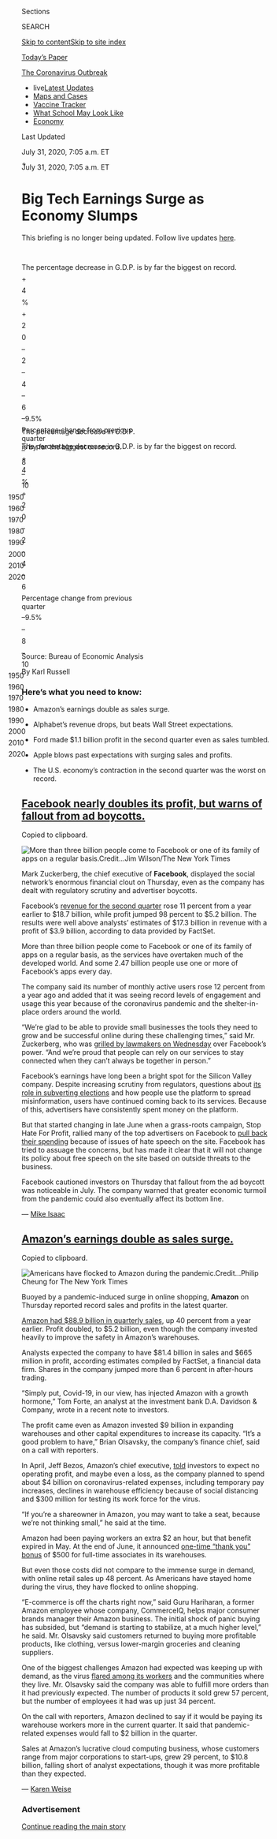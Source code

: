 <div id="app">

<div>

<div>

<div>

<div class="NYTAppHideMasthead css-ri3gv3 e1suatyy0">

<div class="section css-ui9rw0 e1suatyy2">

<div class="css-eph4ug er09x8g0">

<div class="css-6n7j50">

</div>

<span class="css-1dv1kvn">Sections</span>

<div class="css-10488qs">

<span class="css-1dv1kvn">SEARCH</span>

</div>

[Skip to content](#site-content)[Skip to site
index](#site-index)

</div>

<div class="css-10698na e1huz5gh0">

</div>

</div>

<div id="masthead-bar-one" class="section hasLinks css-15hmgas e1csuq9d3">

<div class="css-uqyvli e1csuq9d0">

</div>

<div class="css-1uqjmks e1csuq9d1">

</div>

<div class="css-9e9ivx">

[](https://myaccount.nytimes3xbfgragh.onion/auth/login?response_type=cookie&client_id=vi)

</div>

<div class="css-1bvtpon e1csuq9d2">

[Today’s
Paper](https://www.nytimes3xbfgragh.onion/section/todayspaper)

</div>

</div>

</div>

</div>

<div data-aria-hidden="false">

<div id="site-content" data-role="main">

<div class="css-15bl40j">

<div id="styln-prism-menu-1592847958612" class="section interactive-content interactive-size-medium css-1ufzkuw" data-id="100000007203936">

<div class="css-17ih8de interactive-body" data-sourceid="100000007203936">

<div id="scroll-container" class="css-1gj85ro">

[<span class="styln-title-wrap"><span class="css-1pje3qr">The
Coronavirus</span><span class="css-1pje3qr">
Outbreak</span></span>](https://www.nytimes3xbfgragh.onion/news-event/coronavirus)

  - <span class="css-kqxiym" data-emphasize="true">live</span>[Latest
    Updates](https://www.nytimes3xbfgragh.onion/2020/08/01/world/coronavirus-covid-19.html)
  - [Maps and
    Cases](https://www.nytimes3xbfgragh.onion/interactive/2020/us/coronavirus-us-cases.html)
  - [Vaccine
    Tracker](https://www.nytimes3xbfgragh.onion/interactive/2020/science/coronavirus-vaccine-tracker.html)
  - [What School May Look
    Like](https://www.nytimes3xbfgragh.onion/interactive/2020/07/29/us/schools-reopening-coronavirus.html)
  - [Economy](https://www.nytimes3xbfgragh.onion/live/2020/07/31/business/stock-market-today-coronavirus)

</div>

</div>

</div>

</div>

<div class="css-mj09ha">

<span>Last Updated <span class="css-vxcmzt"></span></span>

<div class="css-ki347z">

<span class="css-1656jku">July 31, 2020, 7:05 a.m.
ET</span><span class="css-xwx5dt"></span>

</div>

<span class="css-1dv1kvn" data-aria-live="polite">July 31, 2020, 7:05
a.m. ET</span>

</div>

<div class="css-ftdtgk">

<div class="css-1vkm6nb ehdk2mb0">

# Big Tech Earnings Surge as Economy Slumps

</div>

This briefing is no longer being updated. Follow live updates
[here](https://www.nytimes3xbfgragh.onion/live/2020/07/31/business/stock-market-today-coronavirus).

<div id="gdp-2q-change" class="section interactive-content interactive-size-scoop css-1fwl6kh" data-id="100000007263607">

<div class="css-17ih8de interactive-body" data-sourceid="100000007263607">

<div id="g-gdp-q2-change-box" class="ai2html">

<div id="g-gdp-q2-change-335" class="g-artboard" style="max-width: 335px;max-height: 341px" data-aspect-ratio="0.981" data-min-width="0" data-max-width="599">

<div style="padding: 0 0 101.8877% 0;">

</div>

![](data:image/gif;base64,R0lGODlhCgAKAIAAAB8fHwAAACH5BAEAAAAALAAAAAAKAAoAAAIIhI+py+0PYysAOw==)

<div id="g-ai0-1" class="g-graphic g-aiAbs g-aiPointText" style="top:4.7553%;margin-top:-17.2px;left:19.1005%;width:231px;">

The percentage decrease in G.D.P.

is by far the biggest on
record.

</div>

<div id="g-ai0-2" class="g-graphic g-aiAbs g-aiPointText" style="top:8.856%;margin-top:-606.2px;right:97.9104%;width:29px;">

\+

</div>

<div id="g-ai0-3" class="g-graphic g-aiAbs g-aiPointText" style="top:8.856%;margin-top:-606.2px;right:93.8269%;width:29px;">

4

</div>

<div id="g-ai0-4" class="g-graphic g-aiAbs g-aiPointText" style="top:8.856%;margin-top:-606.2px;left:6.1253%;width:32px;">

%

</div>

<div id="g-ai0-5" class="g-graphic g-aiAbs g-aiPointText" style="top:20.2821%;margin-top:-606.2px;right:97.9104%;width:29px;">

\+

</div>

<div id="g-ai0-6" class="g-graphic g-aiAbs g-aiPointText" style="top:20.2821%;margin-top:-606.2px;right:93.8269%;width:29px;">

2

</div>

<div id="g-ai0-7" class="g-graphic g-aiAbs g-aiPointText" style="top:31.7082%;margin-top:-606.2px;right:93.8269%;width:29px;">

0

</div>

<div id="g-ai0-8" class="g-graphic g-aiAbs g-aiPointText" style="top:43.1344%;margin-top:-606.2px;right:97.9104%;width:29px;">

–

</div>

<div id="g-ai0-9" class="g-graphic g-aiAbs g-aiPointText" style="top:43.1344%;margin-top:-606.2px;right:93.8269%;width:29px;">

2

</div>

<div id="g-ai0-10" class="g-graphic g-aiAbs g-aiPointText" style="top:54.5605%;margin-top:-606.2px;right:97.9104%;width:29px;">

–

</div>

<div id="g-ai0-11" class="g-graphic g-aiAbs g-aiPointText" style="top:54.5605%;margin-top:-606.2px;right:93.8269%;width:29px;">

4

</div>

<div id="g-ai0-12" class="g-graphic g-aiAbs g-aiPointText" style="top:65.9866%;margin-top:-606.2px;right:97.9104%;width:29px;">

–

</div>

<div id="g-ai0-13" class="g-graphic g-aiAbs g-aiPointText" style="top:65.9866%;margin-top:-606.2px;right:93.8269%;width:29px;">

6

</div>

<div id="g-ai0-14" class="g-graphic g-aiAbs g-aiPointText" style="top:75.3626%;margin-top:-8.2px;right:5.7624%;width:62px;">

–9.5%

</div>

<div id="g-ai0-15" class="g-graphic g-aiAbs g-aiPointText" style="top:75.5082%;margin-top:-7.7px;left:13.2824%;width:231px;">

Percentage change from previous
quarter

</div>

<div id="g-ai0-16" class="g-graphic g-aiAbs g-aiPointText" style="top:77.7057%;margin-top:-606.2px;right:97.9104%;width:29px;">

–

</div>

<div id="g-ai0-17" class="g-graphic g-aiAbs g-aiPointText" style="top:77.7057%;margin-top:-606.2px;right:93.8269%;width:29px;">

8

</div>

<div id="g-ai0-18" class="g-graphic g-aiAbs g-aiPointText" style="top:89.1318%;margin-top:-606.2px;right:97.9104%;width:29px;">

–

</div>

<div id="g-ai0-19" class="g-graphic g-aiAbs g-aiPointText" style="top:89.1318%;margin-top:-606.2px;right:93.7791%;width:36px;">

10

</div>

<div id="g-ai0-20" class="g-graphic g-aiAbs g-aiPointText" style="top:96.1633%;margin-top:-6.2px;left:10.8506%;margin-left:-24.5px;width:49px;">

1950

</div>

<div id="g-ai0-21" class="g-graphic g-aiAbs g-aiPointText" style="top:96.1633%;margin-top:-6.2px;left:22.9933%;margin-left:-24.5px;width:49px;">

1960

</div>

<div id="g-ai0-22" class="g-graphic g-aiAbs g-aiPointText" style="top:96.1633%;margin-top:-6.2px;left:35.1362%;margin-left:-24.5px;width:49px;">

1970

</div>

<div id="g-ai0-23" class="g-graphic g-aiAbs g-aiPointText" style="top:96.1633%;margin-top:-6.2px;left:47.2791%;margin-left:-24.5px;width:49px;">

1980

</div>

<div id="g-ai0-24" class="g-graphic g-aiAbs g-aiPointText" style="top:96.1633%;margin-top:-6.2px;left:59.4219%;margin-left:-24.5px;width:49px;">

1990

</div>

<div id="g-ai0-25" class="g-graphic g-aiAbs g-aiPointText" style="top:96.1633%;margin-top:-6.2px;left:71.5646%;margin-left:-24.5px;width:49px;">

2000

</div>

<div id="g-ai0-26" class="g-graphic g-aiAbs g-aiPointText" style="top:96.1633%;margin-top:-6.2px;left:83.7075%;margin-left:-24.5px;width:49px;">

2010

</div>

<div id="g-ai0-27" class="g-graphic g-aiAbs g-aiPointText" style="top:96.1633%;margin-top:-6.2px;left:95.8504%;margin-left:-24.5px;width:49px;">

2020

</div>

</div>

<div id="g-gdp-q2-change-600" class="g-artboard" style="width:600px; height:349.833169762183px;" data-aspect-ratio="1.715" data-min-width="600" data-max-width="1049">

<div style="">

</div>

![](data:image/gif;base64,R0lGODlhCgAKAIAAAB8fHwAAACH5BAEAAAAALAAAAAAKAAoAAAIIhI+py+0PYysAOw==)

<div id="g-ai1-1" class="g-graphic g-aiAbs g-aiPointText" style="top:3.5057%;margin-top:-9.3px;left:-0.0001%;width:479px;">

The percentage decrease in G.D.P. is by far the biggest on
record.

</div>

<div id="g-ai1-2" class="g-graphic g-aiAbs g-aiPointText" style="top:11.245%;margin-top:-7.3px;right:98.6281%;width:30px;">

\+

</div>

<div id="g-ai1-3" class="g-graphic g-aiAbs g-aiPointText" style="top:11.245%;margin-top:-7.3px;right:95.891%;width:30px;">

4

</div>

<div id="g-ai1-4" class="g-graphic g-aiAbs g-aiPointText" style="top:11.245%;margin-top:-7.3px;left:4.1056%;width:34px;">

%

</div>

<div id="g-ai1-5" class="g-graphic g-aiAbs g-aiPointText" style="top:22.3931%;margin-top:-7.3px;right:98.6281%;width:30px;">

\+

</div>

<div id="g-ai1-6" class="g-graphic g-aiAbs g-aiPointText" style="top:22.3931%;margin-top:-7.3px;right:95.891%;width:30px;">

2

</div>

<div id="g-ai1-7" class="g-graphic g-aiAbs g-aiPointText" style="top:33.5413%;margin-top:-7.3px;right:95.891%;width:30px;">

0

</div>

<div id="g-ai1-8" class="g-graphic g-aiAbs g-aiPointText" style="top:44.6895%;margin-top:-7.3px;right:98.6281%;width:30px;">

–

</div>

<div id="g-ai1-9" class="g-graphic g-aiAbs g-aiPointText" style="top:44.6895%;margin-top:-7.3px;right:95.891%;width:30px;">

2

</div>

<div id="g-ai1-10" class="g-graphic g-aiAbs g-aiPointText" style="top:56.1235%;margin-top:-7.3px;right:98.6281%;width:30px;">

–

</div>

<div id="g-ai1-11" class="g-graphic g-aiAbs g-aiPointText" style="top:56.1235%;margin-top:-7.3px;right:95.891%;width:30px;">

4

</div>

<div id="g-ai1-12" class="g-graphic g-aiAbs g-aiPointText" style="top:67.2717%;margin-top:-7.3px;right:98.6281%;width:30px;">

–

</div>

<div id="g-ai1-13" class="g-graphic g-aiAbs g-aiPointText" style="top:67.2717%;margin-top:-7.3px;right:95.891%;width:30px;">

6

</div>

<div id="g-ai1-14" class="g-graphic g-aiAbs g-aiPointText" style="top:75.9687%;margin-top:-7.8px;right:4.3662%;width:68px;">

–9.5%

</div>

<div id="g-ai1-15" class="g-graphic g-aiAbs g-aiPointText" style="top:76.2551%;margin-top:-7.8px;left:11.2586%;width:266px;">

Percentage change from previous
quarter

</div>

<div id="g-ai1-16" class="g-graphic g-aiAbs g-aiPointText" style="top:78.4198%;margin-top:-7.3px;right:98.6281%;width:30px;">

–

</div>

<div id="g-ai1-17" class="g-graphic g-aiAbs g-aiPointText" style="top:78.4198%;margin-top:-7.3px;right:95.891%;width:30px;">

8

</div>

<div id="g-ai1-18" class="g-graphic g-aiAbs g-aiPointText" style="top:89.5679%;margin-top:-7.3px;right:98.6281%;width:30px;">

–

</div>

<div id="g-ai1-19" class="g-graphic g-aiAbs g-aiPointText" style="top:89.5679%;margin-top:-7.3px;right:95.8877%;width:38px;">

10

</div>

<div id="g-ai1-20" class="g-graphic g-aiAbs g-aiPointText" style="top:97.408%;margin-top:-7.8px;left:9.1396%;margin-left:-27px;width:54px;">

1950

</div>

<div id="g-ai1-21" class="g-graphic g-aiAbs g-aiPointText" style="top:97.408%;margin-top:-7.8px;left:21.627%;margin-left:-27px;width:54px;">

1960

</div>

<div id="g-ai1-22" class="g-graphic g-aiAbs g-aiPointText" style="top:97.408%;margin-top:-7.8px;left:34.1144%;margin-left:-27px;width:54px;">

1970

</div>

<div id="g-ai1-23" class="g-graphic g-aiAbs g-aiPointText" style="top:97.408%;margin-top:-7.8px;left:46.6018%;margin-left:-27px;width:54px;">

1980

</div>

<div id="g-ai1-24" class="g-graphic g-aiAbs g-aiPointText" style="top:97.408%;margin-top:-7.8px;left:59.0892%;margin-left:-27px;width:54px;">

1990

</div>

<div id="g-ai1-25" class="g-graphic g-aiAbs g-aiPointText" style="top:97.408%;margin-top:-7.8px;left:71.5766%;margin-left:-27px;width:54px;">

2000

</div>

<div id="g-ai1-26" class="g-graphic g-aiAbs g-aiPointText" style="top:97.408%;margin-top:-7.8px;left:84.0641%;margin-left:-27px;width:54px;">

2010

</div>

<div id="g-ai1-27" class="g-graphic g-aiAbs g-aiPointText" style="top:97.408%;margin-top:-7.8px;left:96.5514%;margin-left:-27px;width:54px;">

2020

</div>

</div>

<div id="g-gdp-q2-change-1050" class="g-artboard" style="width:1050px; height:426.295842054247px;" data-aspect-ratio="2.463" data-min-width="1050">

<div style="">

</div>

![](data:image/gif;base64,R0lGODlhCgAKAIAAAB8fHwAAACH5BAEAAAAALAAAAAAKAAoAAAIIhI+py+0PYysAOw==)

<div id="g-ai2-1" class="g-graphic g-aiAbs g-aiPointText" style="top:3.3461%;margin-top:-9.3px;left:21.4286%;width:479px;">

The percentage decrease in G.D.P. is by far the biggest on
record.

</div>

<div id="g-ai2-2" class="g-graphic g-aiAbs g-aiPointText" style="top:6.396%;margin-top:-7.3px;right:99.1428%;width:30px;">

\+

</div>

<div id="g-ai2-3" class="g-graphic g-aiAbs g-aiPointText" style="top:6.396%;margin-top:-7.3px;right:97.6228%;width:30px;">

4

</div>

<div id="g-ai2-4" class="g-graphic g-aiAbs g-aiPointText" style="top:6.396%;margin-top:-7.3px;left:2.3752%;width:34px;">

%

</div>

<div id="g-ai2-5" class="g-graphic g-aiAbs g-aiPointText" style="top:18.1249%;margin-top:-7.3px;right:99.1428%;width:30px;">

\+

</div>

<div id="g-ai2-6" class="g-graphic g-aiAbs g-aiPointText" style="top:18.1249%;margin-top:-7.3px;right:97.6228%;width:30px;">

2

</div>

<div id="g-ai2-7" class="g-graphic g-aiAbs g-aiPointText" style="top:29.8539%;margin-top:-7.3px;right:97.6228%;width:30px;">

0

</div>

<div id="g-ai2-8" class="g-graphic g-aiAbs g-aiPointText" style="top:41.5828%;margin-top:-7.3px;right:99.1428%;width:30px;">

–

</div>

<div id="g-ai2-9" class="g-graphic g-aiAbs g-aiPointText" style="top:41.5828%;margin-top:-7.3px;right:97.6228%;width:30px;">

2

</div>

<div id="g-ai2-10" class="g-graphic g-aiAbs g-aiPointText" style="top:53.3117%;margin-top:-7.3px;right:99.1428%;width:30px;">

–

</div>

<div id="g-ai2-11" class="g-graphic g-aiAbs g-aiPointText" style="top:53.3117%;margin-top:-7.3px;right:97.6228%;width:30px;">

4

</div>

<div id="g-ai2-12" class="g-graphic g-aiAbs g-aiPointText" style="top:65.0407%;margin-top:-7.3px;right:99.1428%;width:30px;">

–

</div>

<div id="g-ai2-13" class="g-graphic g-aiAbs g-aiPointText" style="top:65.0407%;margin-top:-7.3px;right:97.6228%;width:30px;">

6

</div>

<div id="g-ai2-14" class="g-graphic g-aiAbs g-aiPointText" style="top:73.7201%;margin-top:-8.3px;left:21.4286%;width:266px;">

Percentage change from previous
quarter

</div>

<div id="g-ai2-15" class="g-graphic g-aiAbs g-aiPointText" style="top:73.7118%;margin-top:-8.2px;right:2.4316%;width:62px;">

–9.5%

</div>

<div id="g-ai2-16" class="g-graphic g-aiAbs g-aiPointText" style="top:76.7696%;margin-top:-7.3px;right:99.1428%;width:30px;">

–

</div>

<div id="g-ai2-17" class="g-graphic g-aiAbs g-aiPointText" style="top:76.7696%;margin-top:-7.3px;right:97.6228%;width:30px;">

8

</div>

<div id="g-ai2-18" class="g-graphic g-aiAbs g-aiPointText" style="top:88.4985%;margin-top:-7.3px;right:99.1428%;width:30px;">

–

</div>

<div id="g-ai2-19" class="g-graphic g-aiAbs g-aiPointText" style="top:88.4985%;margin-top:-7.3px;right:97.621%;width:38px;">

10

</div>

<div id="g-ai2-20" class="g-graphic g-aiAbs g-aiPointText" style="top:96.4742%;margin-top:-8.3px;left:6.9521%;margin-left:-27px;width:54px;">

1950

</div>

<div id="g-ai2-21" class="g-graphic g-aiAbs g-aiPointText" style="top:96.4742%;margin-top:-8.3px;left:20.0131%;margin-left:-27px;width:54px;">

1960

</div>

<div id="g-ai2-22" class="g-graphic g-aiAbs g-aiPointText" style="top:96.4742%;margin-top:-8.3px;left:33.0739%;margin-left:-27px;width:54px;">

1970

</div>

<div id="g-ai2-23" class="g-graphic g-aiAbs g-aiPointText" style="top:96.4742%;margin-top:-8.3px;left:46.1349%;margin-left:-27px;width:54px;">

1980

</div>

<div id="g-ai2-24" class="g-graphic g-aiAbs g-aiPointText" style="top:96.4742%;margin-top:-8.3px;left:59.1959%;margin-left:-27px;width:54px;">

1990

</div>

<div id="g-ai2-25" class="g-graphic g-aiAbs g-aiPointText" style="top:96.4742%;margin-top:-8.3px;left:72.2566%;margin-left:-27px;width:54px;">

2000

</div>

<div id="g-ai2-26" class="g-graphic g-aiAbs g-aiPointText" style="top:96.4742%;margin-top:-8.3px;left:85.3177%;margin-left:-27px;width:54px;">

2010

</div>

<div id="g-ai2-27" class="g-graphic g-aiAbs g-aiPointText" style="top:96.4742%;margin-top:-8.3px;left:98.3787%;margin-left:-27px;width:54px;">

2020

</div>

</div>

</div>

</div>

Source: Bureau of Economic Analysis

By Karl Russell

</div>

</div>

<div id="feed-top" class="css-7pw99z">

</div>

### Here’s what you need to know:

  - [](#amazons-earnings-double-as-sales-surge)
    
    <span>Amazon’s earnings double as sales surge.</span>

  - [](#alphabets-revenue-drops-but-beats-wall-street-expectations)
    
    <span>Alphabet’s revenue drops, but beats Wall Street
    expectations.</span>

  - [](#ford-made-1-1-billion-profit-in-the-second-quarter-even-as-sales-tumbled)
    
    <span>Ford made $1.1 billion profit in the second quarter even as
    sales tumbled.</span>

  - [](#apple-blows-past-expectations-with-surging-sales-and-profits)
    
    <span>Apple blows past expectations with surging sales and
    profits.</span>

  - [](#the-us-economys-contraction-in-the-second-quarter-was-the-worst-on-record)
    
    <span>The U.S. economy’s contraction in the second quarter was the
    worst on
record.</span>

<div class="live-blog-post css-10d3q4a" data-test-id="live-blog-post" data-source-id="100000007264867">

<div id="facebook-nearly-doubles-its-profit-but-warns-of-fallout-from-ad-boycotts" class="css-608m5d">

</div>

<div class="css-j3uhc5">

<div class="css-bd1680">

## [Facebook nearly doubles its profit, but warns of fallout from ad boycotts.](#facebook-nearly-doubles-its-profit-but-warns-of-fallout-from-ad-boycotts)

<span class="css-uj8f8v" data-aria-live="polite">Copied to
clipboard.</span>

</div>

</div>

<div class="css-79elbk" data-testid="photoviewer-wrapper">

<div class="css-z3e15g" data-testid="photoviewer-wrapper-hidden">

</div>

<div class="css-1a48zt4 ehw59r15" data-testid="photoviewer-children">

![<span class="css-16f3y1r e13ogyst0" data-aria-hidden="true">More than
three billion people come to Facebook or one of its family of apps on a
regular
basis.</span><span class="css-cnj6d5 e1z0qqy90" itemprop="copyrightHolder"><span class="css-1ly73wi e1tej78p0">Credit...</span><span><span>Jim
Wilson/The New York
Times</span></span></span>](https://static01.graylady3jvrrxbe.onion/images/2020/07/30/business/30markets-brf-facebook/merlin_174655161_89b625c0-9697-484c-8543-ca8e17245182-articleLarge.jpg?quality=75&auto=webp&disable=upscale)

</div>

</div>

Mark Zuckerberg, the chief executive of **Facebook**, displayed the
social network’s enormous financial clout on Thursday, even as the
company has dealt with regulatory scrutiny and advertiser boycotts.

Facebook’s [revenue for the second
quarter](https://investor.fb.com/investor-news/press-release-details/2020/Facebook-Reports-Second-Quarter-2020-Results/default.aspx)
rose 11 percent from a year earlier to $18.7 billion, while profit
jumped 98 percent to $5.2 billion. The results were well above analysts’
estimates of $17.3 billion in revenue with a profit of $3.9 billion,
according to data provided by FactSet.

More than three billion people come to Facebook or one of its family of
apps on a regular basis, as the services have overtaken much of the
developed world. And some 2.47 billion people use one or more of
Facebook’s apps every day.

The company said its number of monthly active users rose 12 percent from
a year ago and added that it was seeing record levels of engagement and
usage this year because of the coronavirus pandemic and the
shelter-in-place orders around the world.

“We’re glad to be able to provide small businesses the tools they need
to grow and be successful online during these challenging times,” said
Mr. Zuckerberg, who was [grilled by lawmakers on
Wednesday](https://www.nytimes3xbfgragh.onion/2020/07/29/technology/big-tech-hearing-apple-amazon-facebook-google.html)
over Facebook’s power. “And we’re proud that people can rely on our
services to stay connected when they can’t always be together in
person.”

Facebook’s earnings have long been a bright spot for the Silicon Valley
company. Despite increasing scrutiny from regulators, questions about
[its role in subverting
elections](https://www.nytimes3xbfgragh.onion/2018/02/17/technology/indictment-russian-tech-facebook.html)
and how people use the platform to spread misinformation, users have
continued coming back to its services. Because of this, advertisers have
consistently spent money on the platform.

But that started changing in late June when a grass-roots campaign, Stop
Hate For Profit, rallied many of the top advertisers on Facebook to
[pull back their
spending](https://www.nytimes3xbfgragh.onion/2020/06/30/technology/facebook-advertising-boycott.html)
because of issues of hate speech on the site. Facebook has tried to
assuage the concerns, but has made it clear that it will not change its
policy about free speech on the site based on outside threats to the
business.

Facebook cautioned investors on Thursday that fallout from the ad
boycott was noticeable in July. The company warned that greater economic
turmoil from the pandemic could also eventually affect its bottom line.

<div class="css-j3uhc5">

— [<span class="css-1baulvz last-byline" itemprop="name">Mike
Isaac</span>](https://www.nytimes3xbfgragh.onion/by/mike-isaac)

</div>

</div>

<div class="live-blog-post css-10d3q4a" data-test-id="live-blog-post" data-source-id="100000007264868">

<div id="amazons-earnings-double-as-sales-surge" class="css-608m5d">

</div>

<div class="css-j3uhc5">

<div class="css-bd1680">

## [Amazon’s earnings double as sales surge.](#amazons-earnings-double-as-sales-surge)

<span class="css-uj8f8v" data-aria-live="polite">Copied to
clipboard.</span>

</div>

</div>

<div class="css-79elbk" data-testid="photoviewer-wrapper">

<div class="css-z3e15g" data-testid="photoviewer-wrapper-hidden">

</div>

<div class="css-1a48zt4 ehw59r15" data-testid="photoviewer-children">

![<span class="css-16f3y1r e13ogyst0" data-aria-hidden="true">Americans
have flocked to Amazon during the
pandemic.</span><span class="css-cnj6d5 e1z0qqy90" itemprop="copyrightHolder"><span class="css-1ly73wi e1tej78p0">Credit...</span><span><span>Philip
Cheung for The New York
Times</span></span></span>](https://static01.graylady3jvrrxbe.onion/images/2020/07/30/business/30markets-brf-amazon/30markets-brf-amazon-articleLarge.jpg?quality=75&auto=webp&disable=upscale)

</div>

</div>

Buoyed by a pandemic-induced surge in online shopping, **Amazon** on
Thursday reported record sales and profits in the latest quarter.

[Amazon had $88.9 billion in quarterly
sales](https://www.nytimes3xbfgragh.onion/2020/05/22/technology/amazon-coronavirus-target-walmart.html),
up 40 percent from a year earlier. Profit doubled, to $5.2 billion, even
though the company invested heavily to improve the safety in Amazon’s
warehouses.

Analysts expected the company to have $81.4 billion in sales and $665
million in profit, according estimates compiled by FactSet, a financial
data firm. Shares in the company jumped more than 6 percent in
after-hours trading.

“Simply put, Covid-19, in our view, has injected Amazon with a growth
hormone,” Tom Forte, an analyst at the investment bank D.A. Davidson &
Company, wrote in a recent note to investors.

The profit came even as Amazon invested $9 billion in expanding
warehouses and other capital expenditures to increase its capacity.
“It’s a good problem to have,” Brian Olsavsky, the company’s finance
chief, said on a call with reporters.

In April, Jeff Bezos, Amazon’s chief executive,
[told](https://www.nytimes3xbfgragh.onion/2020/04/30/technology/amazon-stock-earnings-report.html)
investors to expect no operating profit, and maybe even a loss, as the
company planned to spend about $4 billion on coronavirus-related
expenses, including temporary pay increases, declines in warehouse
efficiency because of social distancing and $300 million for testing its
work force for the virus.

“If you’re a shareowner in Amazon, you may want to take a seat, because
we’re not thinking small,” he said at the time.

Amazon had been paying workers an extra $2 an hour, but that benefit
expired in May. At the end of June, it announced [one-time “thank you”
bonus](https://blog.aboutamazon.com/operations/a-thank-you-bonus-for-amazon-front-line-employees-and-partners)
of $500 for full-time associates in its warehouses.

But even those costs did not compare to the immense surge in demand,
with online retail sales up 48 percent. As Americans have stayed home
during the virus, they have flocked to online shopping.

“E-commerce is off the charts right now,” said Guru Hariharan, a former
Amazon employee whose company, CommerceIQ, helps major consumer brands
manager their Amazon business. The initial shock of panic buying has
subsided, but “demand is starting to stabilize, at a much higher level,”
he said. Mr. Olsavsky said customers returned to buying more profitable
products, like clothing, versus lower-margin groceries and cleaning
suppliers.

One of the biggest challenges Amazon had expected was keeping up with
demand, as the virus [flared among its
workers](https://www.nytimes3xbfgragh.onion/2020/05/19/technology/amazon-coronavirus-workers.html)
and the communities where they live. Mr. Olsavsky said the company was
able to fulfill more orders than it had previously expected. The number
of products it sold grew 57 percent, but the number of employees it had
was up just 34 percent.

On the call with reporters, Amazon declined to say if it would be paying
its warehouse workers more in the current quarter. It said that
pandemic-related expenses would fall to $2 billion in the quarter.

Sales at Amazon’s lucrative cloud computing business, whose customers
range from major corporations to start-ups, grew 29 percent, to $10.8
billion, falling short of analyst expectations, though it was more
profitable than they expected.

<div class="css-j3uhc5">

— [<span class="css-1baulvz last-byline" itemprop="name">Karen
Weise</span>](https://www.nytimes3xbfgragh.onion/by/karen-weise)

</div>

</div>

<div id="ad-0" class="css-1pmeh62">

<div class="css-142l3g4">

### Advertisement

[Continue reading the main
story](#after-dfp-ad-mid1)

<div id="dfp-ad-mid1" class="ad dfp-ad-mid1-wrapper" style="text-align:center;height:100%;display:block">

</div>

<div id="after-dfp-ad-mid1">

</div>

</div>

</div>

<div class="live-blog-post css-10d3q4a" data-test-id="live-blog-post" data-source-id="100000007264856">

<div id="alphabets-revenue-drops-but-beats-wall-street-expectations" class="css-608m5d">

</div>

<div class="css-j3uhc5">

<div class="css-bd1680">

## [Alphabet’s revenue drops, but beats Wall Street expectations.](#alphabets-revenue-drops-but-beats-wall-street-expectations)

<span class="css-uj8f8v" data-aria-live="polite">Copied to
clipboard.</span>

</div>

</div>

<div class="css-79elbk" data-testid="photoviewer-wrapper">

<div class="css-z3e15g" data-testid="photoviewer-wrapper-hidden">

</div>

<div class="css-1a48zt4 ehw59r15" data-testid="photoviewer-children">

![<span class="css-16f3y1r e13ogyst0" data-aria-hidden="true">A revenue
decline at Alphabet, the parent of Google, came largely from lower sales
of advertisements that run alongside its search
results.</span><span class="css-cnj6d5 e1z0qqy90" itemprop="copyrightHolder"><span class="css-1ly73wi e1tej78p0">Credit...</span><span><span>Jason
Henry for The New York
Times</span></span></span>](https://static01.graylady3jvrrxbe.onion/images/2020/07/30/business/30markets-brf-google/merlin_165422706_2d67c3e6-7d07-4987-b4a0-dde1ea884c81-articleLarge.jpg?quality=75&auto=webp&disable=upscale)

</div>

</div>

**Alphabet**, the parent company of **Google**, reported its first-ever
decline in quarterly revenue on Thursday, hurt by a slowdown in spending
by advertisers.

Alphabet said its revenue fell 2 percent to $38.3 billion in the second
quarter compared with a year ago. The decline came largely from lower
sales of advertisements that run alongside its search results because of
the coronavirus pandemic, although the company posted an increase in
revenue from YouTube ads and its cloud-computing business.

The results were the first time that quarterly revenue had declined in
its 17 years as a publicly traded company, but Alphabet exceeded
analysts’ expectations for revenue and profit. Net profit totaled $6.96
billion, down 30 percent from a year ago.

<div class="css-j3uhc5">

— [<span class="css-1baulvz last-byline" itemprop="name">Daisuke
Wakabayashi</span>](https://www.nytimes3xbfgragh.onion/by/daisuke-wakabayashi)

</div>

</div>

<div class="live-blog-post css-10d3q4a" data-test-id="live-blog-post" data-source-id="100000007265362">

<div id="ford-made-1-1-billion-profit-in-the-second-quarter-even-as-sales-tumbled" class="css-608m5d">

</div>

<div class="css-j3uhc5">

<div class="css-bd1680">

## [Ford made $1.1 billion profit in the second quarter even as sales tumbled.](#ford-made-1-1-billion-profit-in-the-second-quarter-even-as-sales-tumbled)

<span class="css-uj8f8v" data-aria-live="polite">Copied to
clipboard.</span>

</div>

</div>

<div class="css-79elbk" data-testid="photoviewer-wrapper">

<div class="css-z3e15g" data-testid="photoviewer-wrapper-hidden">

</div>

<div class="css-1a48zt4 ehw59r15" data-testid="photoviewer-children">

![<span class="css-16f3y1r e13ogyst0" data-aria-hidden="true">The
coronavirus pandemic forced Ford and other automakers to close factories
for nearly two months starting in March.
</span><span class="css-cnj6d5 e1z0qqy90" itemprop="copyrightHolder"><span class="css-1ly73wi e1tej78p0">Credit...</span><span><span>Nolis
Anderson for The New York
Times</span></span></span>](https://static01.graylady3jvrrxbe.onion/images/2020/07/30/business/30market-brf-ford/merlin_168723951_901c005f-c9a2-41d8-a9bc-57af4151e16b-articleLarge.jpg?quality=75&auto=webp&disable=upscale)

</div>

</div>

**Ford Motor** said Thursday it earned $1.1 billion in the second
quarter as a large one-time gain in the value of its investment in an
autonomous driving company more than offset losses in its main business.

Without the gain, from its stake in Argo AI, Ford lost $1.9 billion
excluding interest and taxes. The result was better than Ford’s earlier
forecast of a pretax loss of $5 billion.

The coronavirus pandemic forced Ford and other automakers to close
factories for nearly two months starting in March. On Wednesday,
**General Motors** said it lost $758 million in the second quarter.

Ford said in a statement that it expected “no further significant
coronavirus-related disruptions to production” in the second half of the
year. But the company also said it was not expecting “meaningful change
in the current economic conditions.”

Ford’s chief executive, Jim Hackett, said in a conference call that
reductions in spending and an efficient restart of production enabled
the company to avoid the kind of dire results it forecast in April. In
after-hours trading, Ford shares rose more than 2 percent to about
$6.90.

The automaker forecast that it would earn $500 million to $1.5 billion
on a pretax basis in the third quarter, amid weaker demand for new
vehicles, parts and services.

Ford’s deliveries of new vehicles fell by half to 645,000 in the second
quarter largely because of the pandemic. Its auto operations lost money
in every region in the world, including a $954 million setback in North
America.

The company used up $5.3 billion in cash in the quarter, but said it
still has $39 billion on hand at the end of June.

Ford recorded a gain of $3.5 billion from a transaction related to an
alliance it formed with **Volkswagen**, which bought a stake in Argo AI.

Ford has been trying for three years to streamline its operations and
return to robust profits, but has come under criticism for slow
progress. Mr. Hackett said Ford was pinning its hopes on new vehicles it
unveiled in the last few weeks: a redesigned version of its F-150 pickup
truck and a line of rugged sport-utility vehicles that will be marketed
under the Bronco name. The company said it had already taken
reservations for 150,000 Broncos.

<div class="css-j3uhc5">

— [<span class="css-1baulvz last-byline" itemprop="name">Neal E.
Boudette</span>](https://www.nytimes3xbfgragh.onion/by/neal-e-boudette)

</div>

</div>

<div class="live-blog-post css-10d3q4a" data-test-id="live-blog-post" data-source-id="100000007264862">

<div id="apple-blows-past-expectations-with-surging-sales-and-profits" class="css-608m5d">

</div>

<div class="css-j3uhc5">

<div class="css-bd1680">

## [Apple blows past expectations with surging sales and profits.](#apple-blows-past-expectations-with-surging-sales-and-profits)

<span class="css-uj8f8v" data-aria-live="polite">Copied to
clipboard.</span>

</div>

</div>

<div class="css-79elbk" data-testid="photoviewer-wrapper">

<div class="css-z3e15g" data-testid="photoviewer-wrapper-hidden">

</div>

<div class="css-1a48zt4 ehw59r15" data-testid="photoviewer-children">

![<span class="css-16f3y1r e13ogyst0" data-aria-hidden="true">Consumers
bought huge amounts of Apple products despite a global economic
slowdown.</span><span class="css-cnj6d5 e1z0qqy90" itemprop="copyrightHolder"><span class="css-1ly73wi e1tej78p0">Credit...</span><span><span>Victor
J. Blue for The New York
Times</span></span></span>](https://static01.graylady3jvrrxbe.onion/images/2020/07/30/business/30markets-brf-apple/merlin_170516238_7ed7cf4f-4da4-4c49-a5d0-90ee8cc868a5-articleLarge.jpg?quality=75&auto=webp&disable=upscale)

</div>

</div>

From April through June, millions of people lost their jobs, thousands
of businesses closed — and Apple made a further $11.25 billion in
profits.

A global [economic
slowdown](https://www.nytimes3xbfgragh.onion/live/2020/07/30/business/stock-market-today-coronavirus/the-us-economys-contraction-in-the-second-quarter-was-the-worst-on-record)
in the second quarter did not faze one of the world’s richest and most
resilient companies, as people kept buying Apple devices en masse and
paid the tech giant billions of dollars more for apps and services on
those gadgets.

Apple said its sales rose 11 percent to $59.7 billion and its profits
increased 12 percent to $11.25 billion. Both figures handily beat
analysts’ expectations, with Wall Street having forecast declines in
both areas.

Revenue rose for all of Apple’s product categories and in all of its
geographic areas, unusual success even by Apple’s lofty standards.

Sales were particularly strong for iPads and Mac computers, as the
public was increasingly forced to work and socialize virtually because
of the pandemic. Revenue also surged in its internet-services business,
which includes Apple’s cut of sales from the App Store, the subject of
antitrust investigations in [the United
States](https://www.nytimes3xbfgragh.onion/2020/07/28/technology/amazon-apple-facebook-google-antitrust-hearing.html)
and
[Europe](https://www.nytimes3xbfgragh.onion/2020/06/16/business/apple-app-store-european-union-antitrust.html).
Even the iPhone, which remains the company’s biggest seller, notched a
slight increase in sales for only the second time in the past seven
quarters.

Luca Maestri, Apple’s finance chief, said in an interview that the shift
to working and learning from home had led more people to splurge on
Apple’s devices. “Our products and services are very relevant to our
customers’ lives, and in some cases, even more during the pandemic than
ever before,” he said.

But while the pandemic has [further entrenched the biggest tech
companies’
power](https://www.nytimes3xbfgragh.onion/2020/03/23/technology/coronavirus-facebook-amazon-youtube.html),
Mr. Maestri disputed the idea that it had been good for business, saying
the quarter would have been even stronger without it. “We believe we’ve
lost several billion dollars because of the pandemic,” he said.

Investors have flocked to Apple’s shares as a safe haven from an
economic recession, pushing its stock price up about 30 percent this
year to a roughly $1.67 trillion value.

<div class="css-j3uhc5">

— [<span class="css-1baulvz last-byline" itemprop="name">Jack
Nicas</span>](https://www.nytimes3xbfgragh.onion/by/jack-nicas)

</div>

</div>

<div id="ad-1" class="css-1pmeh62">

<div class="css-142l3g4">

### Advertisement

[Continue reading the main
story](#after-dfp-ad-mid2)

<div id="dfp-ad-mid2" class="ad dfp-ad-mid2-wrapper" style="text-align:center;height:100%;display:block">

</div>

<div id="after-dfp-ad-mid2">

</div>

</div>

</div>

<div class="live-blog-post css-10d3q4a" data-test-id="live-blog-post" data-source-id="100000007263207">

<div id="the-us-economys-contraction-in-the-second-quarter-was-the-worst-on-record" class="css-608m5d">

</div>

<div class="css-j3uhc5">

<div class="css-bd1680">

## [The U.S. economy’s contraction in the second quarter was the worst on record.](#the-us-economys-contraction-in-the-second-quarter-was-the-worst-on-record)

<span class="css-uj8f8v" data-aria-live="polite">Copied to
clipboard.</span>

</div>

</div>

Economic output fell at its fastest pace on record last spring as the
coronavirus pandemic forced [businesses across the United States to
close their
doors](https://www.nytimes3xbfgragh.onion/2020/07/17/business/economy/how-to-save-economy.html?action=click&module=RelatedLinks&pgtype=Article)
and kept millions of Americans shut in their homes for weeks.

Gross domestic product — the broadest measure of goods and services
produced — fell 9.5 percent in the second quarter of the year, the
[Commerce Department said
Thursday](https://www.bea.gov/sites/default/files/2020-07/gdp2q20_adv.pdf).
On an annualized basis, the [standard way of reporting quarterly
economic
data](https://www.nytimes3xbfgragh.onion/2020/07/29/business/economy/us-gdp-report.html),
G.D.P. fell at a rate of 32.9
percent.

<div id="gpd-2q" class="section interactive-content interactive-size-scoop css-174j8de" data-id="100000007263631">

<div class="css-17ih8de interactive-body" data-sourceid="100000007263631">

<div id="g-gdp-q2-box" class="ai2html">

<div id="g-gdp-q2-335" class="g-artboard" style="max-width: 335px;max-height: 350px" data-aspect-ratio="0.957" data-min-width="0" data-max-width="599">

<div style="padding: 0 0 104.5271% 0;">

</div>

![](data:image/gif;base64,R0lGODlhCgAKAIAAAB8fHwAAACH5BAEAAAAALAAAAAAKAAoAAAIIhI+py+0PYysAOw==)

<div id="g-ai0-1" class="g-graphic g-aiAbs g-aiPointText" style="top:2.4934%;margin-top:-8.7px;left:-0.0001%;width:297px;">

G.D.P. shrank $1.8 trillion in the 2nd
quarter.

</div>

<div id="g-ai0-2" class="g-graphic g-aiAbs g-aiPointText" style="top:10.4887%;margin-top:-7.7px;right:93.7314%;width:43px;">

$20

</div>

<div id="g-ai0-3" class="g-graphic g-aiAbs g-aiPointText" style="top:10.4887%;margin-top:-7.7px;left:7.1985%;width:54px;">

trillion

</div>

<div id="g-ai0-4" class="g-graphic g-aiAbs g-aiPointText" style="top:26.1955%;margin-top:-7.7px;right:93.7197%;width:36px;">

18

</div>

<div id="g-ai0-5" class="g-graphic g-aiAbs g-aiPointText" style="top:37.1911%;margin-top:-15.2px;right:4.4398%;width:62px;">

$17.2

trillion

</div>

<div id="g-ai0-6" class="g-graphic g-aiAbs g-aiPointText" style="top:41.9024%;margin-top:-7.7px;right:93.7197%;width:36px;">

16

</div>

<div id="g-ai0-7" class="g-graphic g-aiAbs g-aiPointText" style="top:57.6092%;margin-top:-7.7px;right:93.7197%;width:36px;">

14

</div>

<div id="g-ai0-8" class="g-graphic g-aiAbs g-aiPointText" style="top:73.0305%;margin-top:-7.7px;right:93.7197%;width:36px;">

12

</div>

<div id="g-ai0-9" class="g-graphic g-aiAbs g-aiPointText" style="top:83.1686%;margin-top:-15.2px;left:22.4636%;width:224px;">

Gross domestic product, adjusted for

inflation and seasonality, at annual
rates

</div>

<div id="g-ai0-10" class="g-graphic g-aiAbs g-aiPointText" style="top:88.7374%;margin-top:-7.7px;right:93.7197%;width:36px;">

10

</div>

<div id="g-ai0-11" class="g-graphic g-aiAbs g-aiPointText" style="top:95.5913%;margin-top:-7.7px;left:7.479%;margin-left:-19px;width:38px;">

’04

</div>

<div id="g-ai0-12" class="g-graphic g-aiAbs g-aiPointText" style="top:95.5913%;margin-top:-7.7px;left:18.6588%;margin-left:-19px;width:38px;">

’06

</div>

<div id="g-ai0-13" class="g-graphic g-aiAbs g-aiPointText" style="top:95.5913%;margin-top:-7.7px;left:29.8387%;margin-left:-19px;width:38px;">

’08

</div>

<div id="g-ai0-14" class="g-graphic g-aiAbs g-aiPointText" style="top:95.5913%;margin-top:-7.7px;left:41.108%;margin-left:-19px;width:38px;">

’10

</div>

<div id="g-ai0-15" class="g-graphic g-aiAbs g-aiPointText" style="top:95.5913%;margin-top:-7.7px;left:52.288%;margin-left:-19px;width:38px;">

’12

</div>

<div id="g-ai0-16" class="g-graphic g-aiAbs g-aiPointText" style="top:95.5913%;margin-top:-7.7px;left:63.4679%;margin-left:-19px;width:38px;">

’14

</div>

<div id="g-ai0-17" class="g-graphic g-aiAbs g-aiPointText" style="top:95.5913%;margin-top:-7.7px;left:74.6478%;margin-left:-19px;width:38px;">

’16

</div>

<div id="g-ai0-18" class="g-graphic g-aiAbs g-aiPointText" style="top:95.5913%;margin-top:-7.7px;left:85.8275%;margin-left:-19px;width:38px;">

’18

</div>

<div id="g-ai0-19" class="g-graphic g-aiAbs g-aiPointText" style="top:95.5913%;margin-top:-7.7px;left:96.9181%;margin-left:-19px;width:38px;">

’20

</div>

</div>

<div id="g-gdp-q2-600" class="g-artboard" style="width:600px; height:350.165710798079px;" data-aspect-ratio="1.713" data-min-width="600">

<div style="">

</div>

![](data:image/gif;base64,R0lGODlhCgAKAIAAAB8fHwAAACH5BAEAAAAALAAAAAAKAAoAAAIIhI+py+0PYysAOw==)

<div id="g-ai1-1" class="g-graphic g-aiAbs g-aiPointText" style="top:2.3601%;margin-top:-9.3px;left:-0.0001%;width:358px;">

G.D.P. shrank $1.8 trillion in the second
quarter.

</div>

<div id="g-ai1-2" class="g-graphic g-aiAbs g-aiPointText" style="top:10.4996%;margin-top:-7.8px;right:95.8334%;width:47px;">

$20

</div>

<div id="g-ai1-3" class="g-graphic g-aiAbs g-aiPointText" style="top:10.4996%;margin-top:-7.8px;left:4.6056%;width:59px;">

trillion

</div>

<div id="g-ai1-4" class="g-graphic g-aiAbs g-aiPointText" style="top:25.9208%;margin-top:-7.8px;right:95.9647%;width:38px;">

18

</div>

<div id="g-ai1-5" class="g-graphic g-aiAbs g-aiPointText" style="top:36.6294%;margin-top:-15.3px;right:5.0399%;width:68px;">

$17.2

trillion

</div>

<div id="g-ai1-6" class="g-graphic g-aiAbs g-aiPointText" style="top:41.6277%;margin-top:-7.8px;right:95.9647%;width:38px;">

16

</div>

<div id="g-ai1-7" class="g-graphic g-aiAbs g-aiPointText" style="top:57.3345%;margin-top:-7.8px;right:95.9647%;width:38px;">

14

</div>

<div id="g-ai1-8" class="g-graphic g-aiAbs g-aiPointText" style="top:73.0414%;margin-top:-7.8px;right:95.9647%;width:38px;">

12

</div>

<div id="g-ai1-9" class="g-graphic g-aiAbs g-aiPointText" style="top:83.6077%;margin-top:-7.8px;left:11.5698%;width:491px;">

Gross domestic product, adjusted for inflation and seasonality, at
annual
rates

</div>

<div id="g-ai1-10" class="g-graphic g-aiAbs g-aiPointText" style="top:88.4626%;margin-top:-7.8px;right:95.9647%;width:38px;">

10

</div>

<div id="g-ai1-11" class="g-graphic g-aiAbs g-aiPointText" style="top:96.1732%;margin-top:-7.8px;left:5.3682%;margin-left:-20.5px;width:41px;">

’04

</div>

<div id="g-ai1-12" class="g-graphic g-aiAbs g-aiPointText" style="top:96.1732%;margin-top:-7.8px;left:16.6262%;margin-left:-20.5px;width:41px;">

’06

</div>

<div id="g-ai1-13" class="g-graphic g-aiAbs g-aiPointText" style="top:96.1732%;margin-top:-7.8px;left:27.8841%;margin-left:-20.5px;width:41px;">

’08

</div>

<div id="g-ai1-14" class="g-graphic g-aiAbs g-aiPointText" style="top:96.1732%;margin-top:-7.8px;left:39.2004%;margin-left:-20.5px;width:41px;">

’10

</div>

<div id="g-ai1-15" class="g-graphic g-aiAbs g-aiPointText" style="top:96.1732%;margin-top:-7.8px;left:50.4583%;margin-left:-20.5px;width:41px;">

’12

</div>

<div id="g-ai1-16" class="g-graphic g-aiAbs g-aiPointText" style="top:96.1732%;margin-top:-7.8px;left:61.7162%;margin-left:-20.5px;width:41px;">

’14

</div>

<div id="g-ai1-17" class="g-graphic g-aiAbs g-aiPointText" style="top:96.1732%;margin-top:-7.8px;left:72.9742%;margin-left:-20.5px;width:41px;">

’16

</div>

<div id="g-ai1-18" class="g-graphic g-aiAbs g-aiPointText" style="top:96.1732%;margin-top:-7.8px;left:84.2322%;margin-left:-20.5px;width:41px;">

’18

</div>

<div id="g-ai1-19" class="g-graphic g-aiAbs g-aiPointText" style="top:96.1732%;margin-top:-7.8px;left:95.4317%;margin-left:-20.5px;width:41px;">

’20

</div>

</div>

</div>

</div>

Source: Bureau of Economic Analysis

By Karl Russell

</div>

The collapse was unprecedented in its speed and breathtaking in its
severity. The only possible comparisons in modern American history came
during the Great Depression and the demobilization after World War II,
both of which occurred before the advent of modern economic statistics.

Unlike past recessions, this one was a result of a conscious decision to
suspend economic activity to slow the spread of the virus. Congress
pumped trillions of dollars into the economy to sustain households and
businesses, limit long-term damage and allow for a rapid rebound.

The plan worked at first. In recent weeks, however, [cases have surged
in much of the
country](https://www.nytimes3xbfgragh.onion/2020/07/29/health/coronavirus-future-america.html).
Data from public and private sources indicate [a pullback in economic
activity](https://www.nytimes3xbfgragh.onion/2020/07/15/business/economy/economic-recovery-coronavirus-resurgence.html?action=click&module=RelatedLinks&pgtype=Article),
reflecting consumer unease and renewed shutdowns.

“In another world, a sharp drop in activity would have been just a good,
necessary blip while we addressed the virus,” said Heather Boushey,
president of the Washington Center for Equitable Growth, a progressive
think tank. “From where we sit in July, we know that this wasn’t just a
short-term blip.”

<div class="css-j3uhc5">

— [<span class="css-1baulvz last-byline" itemprop="name">Ben
Casselman</span>](https://www.nytimes3xbfgragh.onion/by/ben-casselman)

</div>

<div>

</div>

</div>

<div class="live-blog-post css-10d3q4a" data-test-id="live-blog-post" data-source-id="100000007263209">

<div id="1-43-million-filed-new-state-unemployment-claims-last-week" class="css-608m5d">

</div>

<div class="css-j3uhc5">

<div class="css-bd1680">

## [1.43 million filed new state unemployment claims last week.](#1-43-million-filed-new-state-unemployment-claims-last-week)

<span class="css-uj8f8v" data-aria-live="polite">Copied to
clipboard.</span>

</div>

</div>

<div class="css-79elbk" data-testid="photoviewer-wrapper">

<div class="css-z3e15g" data-testid="photoviewer-wrapper-hidden">

</div>

<div class="css-1a48zt4 ehw59r15" data-testid="photoviewer-children">

![<span class="css-16f3y1r e13ogyst0" data-aria-hidden="true">Waiting
for help with an unemployment insurance claim at an event in Tulsa,
Okla., last
week.</span><span class="css-cnj6d5 e1z0qqy90" itemprop="copyrightHolder"><span class="css-1ly73wi e1tej78p0">Credit...</span><span><span>Joseph
Rushmore for The New York
Times</span></span></span>](https://static01.graylady3jvrrxbe.onion/images/2020/07/30/business/30markets-brf-jobless-numbers1/merlin_174916698_cb3beb88-4cb3-4ec0-ad7e-44c9eb33375f-articleLarge.jpg?quality=75&auto=webp&disable=upscale)

</div>

</div>

The number of Americans filing new claims for state unemployment
benefits totaled 1.43 million last week, the Labor Department [reported
Thursday](https://oui.doleta.gov/press/2020/073020.pdf).

It was the 19th straight week that the tally exceeded one million, an
unheard-of figure before the coronavirus pandemic. And it was the second
weekly increase in a row after nearly four months of declines, a sign of
how the rebound in cases has undercut the economy’s nascent recovery.
Claims for the previous week totaled 1.42 million.

New claims for Pandemic Unemployment Assistance, the government’s
program aimed at covering freelancers, the self-employed and other
workers not covered by traditional unemployment benefits, totaled
830,000, down from 975,000 the week before. Those numbers, unlike the
figures for state claims, are not seasonally
adjusted.

<div id="july-30-jobless" class="section interactive-content interactive-size-scoop css-174j8de" data-id="100000007264271">

<div class="css-17ih8de interactive-body" data-sourceid="100000007264271">

<div id="g-claims-box" class="ai2html">

<div id="g-claims-335" class="g-artboard" style="max-width: 335px;max-height: 476px" data-aspect-ratio="0.703" data-min-width="0" data-max-width="599">

<div style="padding: 0 0 142.1724% 0;">

</div>

![](data:image/gif;base64,R0lGODlhCgAKAIAAAB8fHwAAACH5BAEAAAAALAAAAAAKAAoAAAIIhI+py+0PYysAOw==)

<div id="g-ai0-1" class="g-main g-aiAbs" style="top:0.21%;left:0.0002%;width:99.7015%;">

Initial weekly unemployment claims,

both <span class="g-cstyle0">regular </span>and those under the
<span class="g-cstyle1">Pandemic Unemployment Assistance
</span>program

</div>

<div id="g-ai0-2" class="g-main g-aiAbs g-aiPointText" style="top:24.5163%;margin-top:-8.8px;left:0.0001%;width:72px;">

6
million

</div>

<div id="g-ai0-3" class="g-main g-aiAbs g-aiPointText" style="top:35.8542%;margin-top:-8.8px;left:0.0001%;width:30px;">

5

</div>

<div id="g-ai0-4" class="g-main g-aiAbs g-aiPointText" style="top:47.4021%;margin-top:-8.8px;left:0.0001%;width:30px;">

4

</div>

<div id="g-ai0-5" class="g-main g-aiAbs g-aiPointText" style="top:58.95%;margin-top:-8.8px;left:0.0001%;width:30px;">

3

</div>

<div id="g-ai0-6" class="g-main g-aiAbs g-aiPointText" style="top:70.4979%;margin-top:-8.8px;left:0.0001%;width:30px;">

2

</div>

<div id="g-ai0-7" class="g-main g-aiAbs g-aiPointText" style="top:82.0458%;margin-top:-8.8px;left:0.0001%;width:30px;">

1

</div>

<div id="g-ai0-8" class="g-main g-aiAbs g-aiPointText" style="top:93.5937%;margin-top:-8.8px;left:0.0001%;width:30px;">

0

</div>

<div id="g-ai0-9" class="g-main g-aiAbs g-aiPointText" style="top:97.373%;margin-top:-8.8px;left:14.2153%;width:47px;">

Feb.

</div>

<div id="g-ai0-10" class="g-main g-aiAbs g-aiPointText" style="top:97.373%;margin-top:-8.8px;left:26.1924%;width:60px;">

March

</div>

<div id="g-ai0-11" class="g-main g-aiAbs g-aiPointText" style="top:97.373%;margin-top:-8.8px;left:41.7929%;width:48px;">

April

</div>

<div id="g-ai0-12" class="g-main g-aiAbs g-aiPointText" style="top:97.373%;margin-top:-8.8px;left:55.7758%;width:47px;">

May

</div>

<div id="g-ai0-13" class="g-main g-aiAbs g-aiPointText" style="top:97.373%;margin-top:-8.8px;left:69.2011%;width:50px;">

June

</div>

<div id="g-ai0-14" class="g-main g-aiAbs g-aiPointText" style="top:97.373%;margin-top:-8.8px;left:83.8778%;width:44px;">

July

</div>

</div>

<div id="g-claims-600" class="g-artboard" style="width:600px; height:457.197416230309px;" data-aspect-ratio="1.312" data-min-width="600">

<div style="">

</div>

![](data:image/gif;base64,R0lGODlhCgAKAIAAAB8fHwAAACH5BAEAAAAALAAAAAAKAAoAAAIIhI+py+0PYysAOw==)

<div id="g-ai1-1" class="g-main g-aiAbs" style="top:0.8749%;left:0%;width:86.6667%;">

Initial weekly unemployment claims, both <span class="g-cstyle0">regular
</span>and those under the <span class="g-cstyle1">Pandemic Unemployment
Assistance
</span>program

</div>

<div id="g-ai1-2" class="g-main g-aiAbs g-aiPointText" style="top:22.4773%;margin-top:-8.8px;left:0%;width:72px;">

6
million

</div>

<div id="g-ai1-3" class="g-main g-aiAbs g-aiPointText" style="top:34.5071%;margin-top:-8.8px;left:0%;width:30px;">

5

</div>

<div id="g-ai1-4" class="g-main g-aiAbs g-aiPointText" style="top:46.5369%;margin-top:-8.8px;left:0%;width:30px;">

4

</div>

<div id="g-ai1-5" class="g-main g-aiAbs g-aiPointText" style="top:58.5667%;margin-top:-8.8px;left:0%;width:30px;">

3

</div>

<div id="g-ai1-6" class="g-main g-aiAbs g-aiPointText" style="top:70.3778%;margin-top:-8.8px;left:0%;width:30px;">

2

</div>

<div id="g-ai1-7" class="g-main g-aiAbs g-aiPointText" style="top:82.4076%;margin-top:-8.8px;left:0%;width:30px;">

1

</div>

<div id="g-ai1-8" class="g-main g-aiAbs g-aiPointText" style="top:94.4375%;margin-top:-8.8px;left:0%;width:30px;">

0

</div>

<div id="g-ai1-9" class="g-main g-aiAbs g-aiPointText" style="top:98.3745%;margin-top:-8.8px;left:15.3628%;width:47px;">

Feb.

</div>

<div id="g-ai1-10" class="g-main g-aiAbs g-aiPointText" style="top:98.3745%;margin-top:-8.8px;left:28.2837%;width:60px;">

March

</div>

<div id="g-ai1-11" class="g-main g-aiAbs g-aiPointText" style="top:98.3745%;margin-top:-8.8px;left:43.2277%;width:48px;">

April

</div>

<div id="g-ai1-12" class="g-main g-aiAbs g-aiPointText" style="top:98.3745%;margin-top:-8.8px;left:57.2686%;width:47px;">

May

</div>

<div id="g-ai1-13" class="g-main g-aiAbs g-aiPointText" style="top:98.3745%;margin-top:-8.8px;left:70.998%;width:50px;">

June

</div>

<div id="g-ai1-14" class="g-main g-aiAbs g-aiPointText" style="top:98.3745%;margin-top:-8.8px;left:85.4262%;width:44px;">

July

</div>

</div>

</div>

</div>

Pandemic Unemployment Assistance extends eligibility to some workers who
would not otherwise be able to apply for unemployment benefits, such as
part-time and self-employed workers. Regular claims are seasonally
adjusted but P.U.A. claims are not.

Source: Labor Department

By Ella Koeze

</div>

“We’re still in a desperate situation,” said Diane Swonk, chief
economist at the accounting firm Grant Thornton in Chicago. Noting that
weekly claims were in the 200,000 range before the pandemic brought
widespread shutdowns in March, she added, “This is unique in terms of
the speed and magnitude of the job losses.”

What’s more, fears are growing that after rebounding strongly in May and
June, the economy has run out of steam, with many states reversing the
reopening of businesses.

“Everyone wants to keep putting on rose-colored glasses, but it’s
blinding us to the reality of the situation and what we have to deal
with,” Ms. Swonk said.

At the same time, the $600 supplemental weekly unemployment payment from
the federal government [is
ending](https://www.nytimes3xbfgragh.onion/2020/07/29/business/economy/unemployment-benefits-coronavirus.html),
a potentially crippling financial blow to millions. Republicans have
proposed replacing the supplement with a $200 weekly payment, while
Democrats want to extend it in full. “We’re nowhere close to a deal,”
Mark Meadows, the White House chief of staff, [said
Wednesday](https://www.nytimes3xbfgragh.onion/2020/07/29/business/economy/virus-aid-trump.html).

<div class="css-j3uhc5">

— [<span class="css-1baulvz last-byline" itemprop="name">Nelson D.
Schwartz</span>](https://www.nytimes3xbfgragh.onion/by/nelson-d-schwartz)

</div>

</div>

<div class="live-blog-post css-10d3q4a" data-test-id="live-blog-post" data-source-id="100000007263279">

<div id="consumer-spending-plummeted-in-the-second-quarter-but-not-across-the-board" class="css-608m5d">

</div>

<div class="css-j3uhc5">

<div class="css-bd1680">

## [Consumer spending plummeted in the second quarter, but not across the board.](#consumer-spending-plummeted-in-the-second-quarter-but-not-across-the-board)

<span class="css-uj8f8v" data-aria-live="polite">Copied to
clipboard.</span>

</div>

</div>

<div class="css-79elbk" data-testid="photoviewer-wrapper">

<div class="css-z3e15g" data-testid="photoviewer-wrapper-hidden">

</div>

<div class="css-1a48zt4 ehw59r15" data-testid="photoviewer-children">

![<span class="css-16f3y1r e13ogyst0" data-aria-hidden="true">Consumer
spending is the bedrock of the U.S. economy, but shopping hotbeds like
34th Street in Manhattan have suffered during the
pandemic.</span><span class="css-cnj6d5 e1z0qqy90" itemprop="copyrightHolder"><span class="css-1ly73wi e1tej78p0">Credit...</span><span><span>Hiroko
Masuike/The New York
Times</span></span></span>](https://static01.graylady3jvrrxbe.onion/images/2020/07/30/business/30markets-gdp-numbersfolo/merlin_174720708_743258e8-06c3-4d13-b711-a6a03eafea11-articleLarge.jpg?quality=75&auto=webp&disable=upscale)

</div>

</div>

Consumer spending, the bedrock of the U.S. economy, plunged 10.1 percent
in the second quarter, the Commerce Department [reported
Thursday](https://www.bea.gov/sites/default/files/2020-07/gdp2q20_adv.pdf).
It was by far the biggest drop on record. But the decline wasn’t across
the board — and the details help paint a picture of life in a pandemic.

Spending on services fell 13.3 percent, led by a near-total collapse in
spending on restaurant meals and recreation, the department’s report on
quarterly economic output noted. Health care spending fell sharply, too,
as patients canceled elective procedures and delayed routine care.

Spending on goods was a different story. Overall goods expenditures fell
a modest 3 percent, and some quarantine-friendly categories actually had
increases. Spending on recreational vehicles and related goods rose
nearly 9 percent as consumers sought ways to travel without getting on
airplanes.

Other parts of the economy showed large contractions. Business
investment, residential construction and trade — both imports and
exports — all fell by double-digit percentages. One exception: Spending
by the federal government rose 4.1 percent as Congress moved to prevent
deeper economic damage. (That figure reflects only a small fraction of
the government stimulus efforts, much of which are considered “transfer
payments” that aren’t counted in gross domestic product.)

<div class="css-j3uhc5">

— [<span class="css-1baulvz last-byline" itemprop="name">Ben
Casselman</span>](https://www.nytimes3xbfgragh.onion/by/ben-casselman)

</div>

</div>

<div id="ad-2" class="css-1pmeh62">

<div class="css-142l3g4">

### Advertisement

[Continue reading the main
story](#after-dfp-ad-mid3)

<div id="dfp-ad-mid3" class="ad dfp-ad-mid3-wrapper" style="text-align:center;height:100%;display:block">

</div>

<div id="after-dfp-ad-mid3">

</div>

</div>

</div>

<div class="live-blog-post css-10d3q4a" data-test-id="live-blog-post" data-source-id="100000007264092">

<div id="stocks-drop-as-economic-numbers-highlight-the-pandemics-toll" class="css-608m5d">

</div>

<div class="css-j3uhc5">

<div class="css-bd1680">

## [Stocks drop as economic numbers highlight the pandemic’s toll.](#stocks-drop-as-economic-numbers-highlight-the-pandemics-toll)

<span class="css-uj8f8v" data-aria-live="polite">Copied to
clipboard.</span>

</div>

</div>

<div class="css-79elbk" data-testid="photoviewer-wrapper">

<div class="css-z3e15g" data-testid="photoviewer-wrapper-hidden">

</div>

<div class="css-1a48zt4 ehw59r15" data-testid="photoviewer-children">

![<span class="css-16f3y1r e13ogyst0" data-aria-hidden="true">Volunteers
at a food bank in Davis, Calif., last week. “The path forward for the
economy is extraordinarily uncertain,” the Federal Reserve chair said
Wednesday.</span><span class="css-cnj6d5 e1z0qqy90" itemprop="copyrightHolder"><span class="css-1ly73wi e1tej78p0">Credit...</span><span><span>Max
Whittaker for The New York
Times</span></span></span>](https://static01.graylady3jvrrxbe.onion/images/2020/07/30/world/30markets-brf-markets02sub/merlin_174877557_226a3d6b-d69c-414f-b1f9-9166bce0493a-articleLarge.jpg?quality=75&auto=webp&disable=upscale)

</div>

</div>

<div style="max-width:100%;margin:0 auto">

<div class="css-17dprlf" data-id="100000007018136" data-slug="us-live-markets-in-article-no-chart" style="max-width:600px">

</div>

</div>

Stocks slid on Thursday as economic reports from the United States and
Germany showed the toll of the coronavirus outbreak on growth, but a
rally in shares of big technology companies, ahead of their earnings
reports, helped minimize the blow to Wall Street.

The S\&P 500 fell about half a percent, while shares in Europe were down
by more than 2 percent. The Nasdaq composite climbed as **Apple, Amazon,
Alphabet** and **Facebook** all rose. The largest technology companies
often set the direction of the broad market because of their sheer size.

Oil prices were also lower, as were shares of energy companies.
**ConocoPhillips** slid after the company said its earnings plunged by
more than analysts had expected.

Financial stocks, closely tied to the cyclical ups and downs of the
American economy, slumped too, as long-term interest rates — set by the
yields on government bonds — continued to plumb some of the lowest
levels in history.

The yield on the 10-year Treasury note fell to 0.55 percent on Thursday
morning. Such yields help set the price of the loans banks make and
significantly influence their profitability.

The U.S. economy shrank by 9.5 percent in the second quarter, while
Germany’s economy shrank by 10.1 percent. On an annualized basis, the
standard way of reporting quarterly economic data, U.S. gross domestic
product fell at a rate of 32.9 percent, which is the sharpest drop on
record.

Data released at the same time showed that 1.43 million Americans filed
new state unemployment claims, the second week in which that number has
risen and a figure that highlights the persistence of the economic
downturn.

The grim data came a day after Jerome H. Powell, the Federal Reserve
chair, [told
reporters](https://www.nytimes3xbfgragh.onion/2020/07/29/business/economy/federal-reserve-meeting-interest-rates.html)
that the “pace of recovery looks like it has slowed,” pointing to debit
and credit card spending and hiring trends. He added, “The path forward
for the economy is extraordinarily uncertain and will depend in large
part on our success in keeping the virus in check.”

<div class="css-j3uhc5">

— [<span class="css-1baulvz" itemprop="name">Kevin
Granville</span>](https://www.nytimes3xbfgragh.onion/by/kevin-granville)
and [<span class="css-1baulvz last-byline" itemprop="name">Matt
Phillips</span>](https://www.nytimes3xbfgragh.onion/by/matt-phillips)

</div>

</div>

<div class="live-blog-post css-10d3q4a" data-test-id="live-blog-post" data-source-id="100000007264259">

<div id="comcast-saw-10-million-sign-ups-for-its-streaming-service-peacock" class="css-608m5d">

</div>

<div class="css-j3uhc5">

<div class="css-bd1680">

## [Comcast saw 10 million sign-ups for its streaming service Peacock.](#comcast-saw-10-million-sign-ups-for-its-streaming-service-peacock)

<span class="css-uj8f8v" data-aria-live="polite">Copied to
clipboard.</span>

</div>

</div>

<div class="css-79elbk" data-testid="photoviewer-wrapper">

<div class="css-z3e15g" data-testid="photoviewer-wrapper-hidden">

</div>

<div class="css-1a48zt4 ehw59r15" data-testid="photoviewer-children">

![<span class="css-16f3y1r e13ogyst0" data-aria-hidden="true">Comcast
hopes to have 35 million users for its Peacock streaming service by
2024.</span><span class="css-cnj6d5 e1z0qqy90" itemprop="copyrightHolder"><span class="css-1ly73wi e1tej78p0">Credit...</span><span><span>Carlo
Allegri/Reuters</span></span></span>](https://static01.graylady3jvrrxbe.onion/images/2020/07/30/business/30markets-brf-comcast/merlin_174119592_7cafa828-c257-466c-be1a-117015e817b5-articleLarge.jpg?quality=75&auto=webp&disable=upscale)

</div>

</div>

**Comcast**, the largest cable operator in the U.S., reported on
Thursday $23.7 billion in revenue and $7.9 billion in adjusted profit
for the second quarter, beating expectations. Here are the highlights:

  - **Peacock**, its new streaming product, **attracted 10 million
    sign-ups** in its first three months. It differs from other
    platforms like HBO Max (which [netted 4.1
    million](https://www.nytimes3xbfgragh.onion/2020/07/23/business/media/att-hbo-max.html)
    in one month) and Netflix in that it is free and relies on
    advertising for revenue. (There is a paid tier that features more
    content but still includes ads.) The strategy is reminiscent of the
    original broadcast system, [which is also
    free](https://www.nytimes3xbfgragh.onion/2019/01/31/business/locast-streaming-free-network-tv.html).
    Comcast hopes to have 35 million users by 2024.

<!-- end list -->

  - With most of the country under lockdown, Comcast **added 323,000
    more broadband customers, but it lost 477,000 pay TV subscribers**.
    People switched to cheaper streaming alternatives as wallets
    tightened under the pandemic. It’s not a bad trade for Comcast,
    since a broadband subscriber tends to add more profit than a video
    one.

<!-- end list -->

  - At **NBCUniversal**, the lack of sports and the shutdown of movie
    theaters and theme parks hurt the division. Sales fell 25 percent to
    $6.1 billion. **Theme parks took a $399 million loss** for the
    quarter, and the Universal Studios division saw sales decline nearly
    a fifth to $1.2 billion.

<!-- end list -->

  - But a [significant
    deal](https://www.nytimes3xbfgragh.onion/2020/07/28/business/media/universal-amc-movies-at-home.html)
    was struck this week between **Universal and AMC Entertainment**,
    the nation’s largest theater chain, that could recast the economics
    of the film industry. The studio can now sell movies on streaming 17
    days after it runs in theaters, collapsing the usual 90-day window.
    Movies tend to make most of its box office dollars in the first two
    weekends, so the new terms appear to benefit the studio. In other
    words, there will be more reasons to stay home.

<div class="css-j3uhc5">

— [<span class="css-1baulvz last-byline" itemprop="name">Edmund
Lee</span>](https://www.nytimes3xbfgragh.onion/by/edmund-lee)

</div>

</div>

<div class="live-blog-post css-10d3q4a" data-test-id="live-blog-post" data-source-id="100000007263775">

<div id="what-else-is-happening-united-warns-of-more-furloughs-california-pizza-kitchen-files-for-bankruptcy" class="css-608m5d">

</div>

<div class="css-j3uhc5">

<div class="css-bd1680">

## [What else is happening: United warns of more furloughs, California Pizza Kitchen files for bankruptcy.](#what-else-is-happening-united-warns-of-more-furloughs-california-pizza-kitchen-files-for-bankruptcy)

<span class="css-uj8f8v" data-aria-live="polite">Copied to
clipboard.</span>

</div>

</div>

  - **United Airlines** warned its pilots on Thursday that it might need
    to expand planned furloughs if demand for flights remained deeply
    depressed and a vaccine was not mass produced by the end of next
    year. The airline previously said that it could furlough up to one
    third of its pilots, or 3,900 people, this year and next. “That may
    not prove to be enough,” an executive said in a memo to pilots.

  - **California Pizza Kitchen** filed for bankruptcy protection in
    Texas on Thursday. The company, which operates more than 200
    locations in the United States and internationally, said it would
    use the restructuring process to close unprofitable locations and
    cut debt, and planned to emerge from bankruptcy in less than three
    months. The company is the latest dining chain to file for Chapter
    11 protection during the pandemic, following Chuck E. Cheese’s
    parent company, CEC Entertainment, and NPC International, the
    largest U.S. franchisee of Pizza Hut.

  - **Volkswagen** said on Thursday it fell into the red during the
    first six months of 2020 after sales plunged 23 percent compared
    with a year earlier. But the company, the world’s largest carmaker,
    said vehicle sales, which were down by more than half in May, had
    begun to recover.

  - **Airbus** reported a big loss for the first half and vowed to
    conserve cash; **AstraZeneca** reported a 26 percent rise in
    earnings for its first half as sales of new drugs beat forecasts;
    **Credit Suisse** beat expectations, thanks to a surge in trading
    revenue; trading also aided **Shell**, which reported a
    smaller-than-expected loss, and **Total**, which disclosed a
    surprise profit; and **Nestlé** announced an 18 percent rise in
    first-half profit but warned of slowing growth for the rest of the
    year.

<div class="css-j3uhc5">

</div>

</div>

<div>

</div>

<div>

</div>

</div>

## Site Index

<div>

</div>

## Site Information Navigation

  - [© <span>2020</span> <span>The New York Times
    Company</span>](https://help.nytimes3xbfgragh.onion/hc/en-us/articles/115014792127-Copyright-notice)

<!-- end list -->

  - [NYTCo](https://www.nytco.com/)
  - [Contact
    Us](https://help.nytimes3xbfgragh.onion/hc/en-us/articles/115015385887-Contact-Us)
  - [Work with us](https://www.nytco.com/careers/)
  - [Advertise](https://nytmediakit.com/)
  - [T Brand Studio](http://www.tbrandstudio.com/)
  - [Your Ad
    Choices](https://www.nytimes3xbfgragh.onion/privacy/cookie-policy#how-do-i-manage-trackers)
  - [Privacy](https://www.nytimes3xbfgragh.onion/privacy)
  - [Terms of
    Service](https://help.nytimes3xbfgragh.onion/hc/en-us/articles/115014893428-Terms-of-service)
  - [Terms of
    Sale](https://help.nytimes3xbfgragh.onion/hc/en-us/articles/115014893968-Terms-of-sale)
  - [Site
    Map](https://spiderbites.nytimes3xbfgragh.onion)
  - [Help](https://help.nytimes3xbfgragh.onion/hc/en-us)
  - [Subscriptions](https://www.nytimes3xbfgragh.onion/subscription?campaignId=37WXW)

</div>

</div>

</div>

</div>
